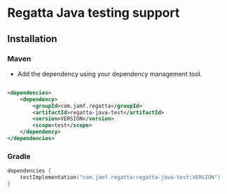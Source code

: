 # Regatta Java testing support

## Installation

### Maven
* Add the dependency using your dependency management tool.

```xml

<dependencies>
    <dependency>
        <groupId>com.jamf.regatta</groupId>
        <artifactId>regatta-java-test</artifactId>
        <version>VERSION</version>
        <scope>test</scope>
    </dependency>
</dependencies>
```

### Gradle

```kotlin
dependencies {
    testImplementation("com.jamf.regatta:regatta-java-test:VERSION")
}
```
